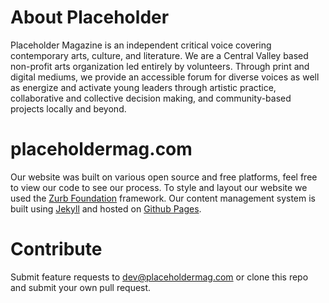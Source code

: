 # About Placeholder

Placeholder Magazine is an independent critical voice covering contemporary arts, culture, and literature. We are a Central Valley based non-profit arts organization led entirely by volunteers. Through print and digital mediums, we provide an accessible forum for diverse voices as well as energize and activate young leaders through artistic practice, collaborative and collective decision making, and community-based projects locally and beyond.

# placeholdermag.com

Our website was built on various open source and free platforms, feel free to view our code to see our process. To style and layout our website we used the [Zurb Foundation](http://foundation.zurb.com/) framework. Our content management system is built using [Jekyll](https://jekyllrb.com/) and hosted on [Github Pages](https://pages.github.com/).

# Contribute

Submit feature requests to dev@placeholdermag.com or clone this repo and submit your own pull request.
